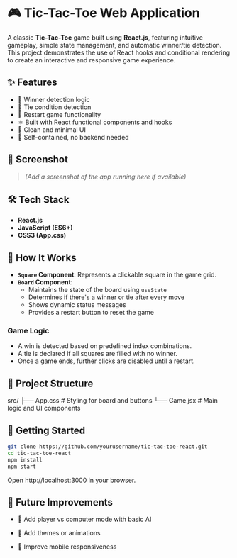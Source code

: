 # 🎮 Tic-Tac-Toe Web Application

A classic **Tic-Tac-Toe** game built using **React.js**, featuring intuitive gameplay, simple state management, and automatic winner/tie detection. This project demonstrates the use of React hooks and conditional rendering to create an interactive and responsive game experience.

## ✨ Features

- 🧠 Winner detection logic
- 🤝 Tie condition detection
- 🔁 Restart game functionality
- ⚛️ Built with React functional components and hooks
- 🎨 Clean and minimal UI
- 🧪 Self-contained, no backend needed

## 📸 Screenshot

> *(Add a screenshot of the app running here if available)*

## 🛠 Tech Stack

- **React.js**
- **JavaScript (ES6+)**
- **CSS3 (App.css)**

## 🧩 How It Works

- **`Square` Component**: Represents a clickable square in the game grid.
- **`Board` Component**:
  - Maintains the state of the board using `useState`
  - Determines if there's a winner or tie after every move
  - Shows dynamic status messages
  - Provides a restart button to reset the game

### Game Logic

- A win is detected based on predefined index combinations.
- A tie is declared if all squares are filled with no winner.
- Once a game ends, further clicks are disabled until a restart.

## 📁 Project Structure

src/
├── App.css # Styling for board and buttons
└── Game.jsx # Main logic and UI components

## 🚀 Getting Started

   ```bash
   git clone https://github.com/yourusername/tic-tac-toe-react.git
   cd tic-tac-toe-react
   npm install
   npm start
   ```
   Open http://localhost:3000 in your browser.

## 📌 Future Improvements
 - 🔄 Add player vs computer mode with basic AI

- 🎨 Add themes or animations

- 📱 Improve mobile responsiveness
